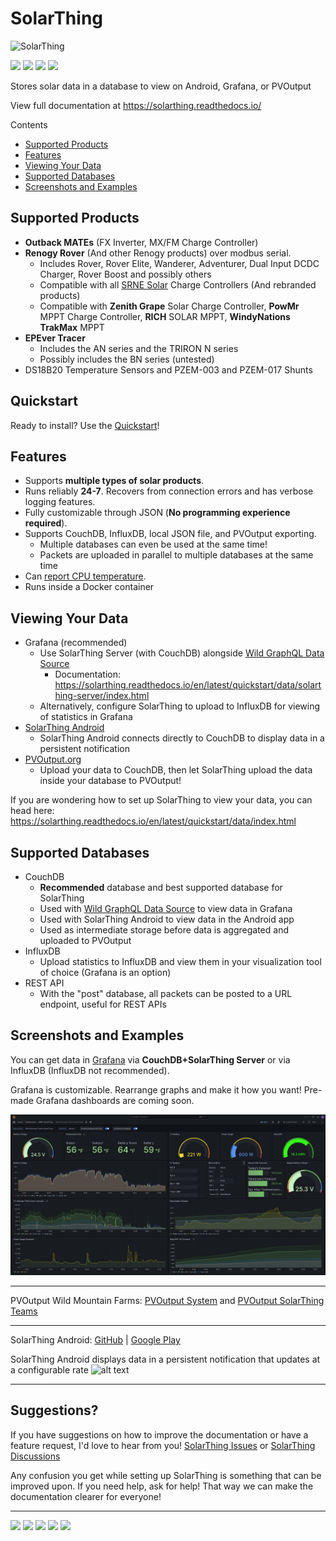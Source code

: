 # SolarThing
![SolarThing](other/docs/solarthing_logo.png "SolarThing")

[![](https://img.shields.io/github/last-commit/wildmountainfarms/solarthing.svg)](https://github.com/wildmountainfarms/solarthing/commits/master)
[![](https://img.shields.io/github/stars/wildmountainfarms/solarthing.svg?style=social)](https://github.com/wildmountainfarms/solarthing/stargazers)
[![](https://img.shields.io/github/v/release/wildmountainfarms/solarthing.svg)](https://github.com/wildmountainfarms/solarthing/releases)
[![](https://img.shields.io/github/release-date/wildmountainfarms/solarthing.svg)](https://github.com/wildmountainfarms/solarthing/releases)

Stores solar data in a database to view on Android, Grafana, or PVOutput

View full documentation at https://solarthing.readthedocs.io/

Contents

* [Supported Products](#supported-products)
* [Features](#features)
* [Viewing Your Data](#viewing-your-data)
* [Supported Databases](#supported-databases)
* [Screenshots and Examples](#screenshots-and-examples)

## Supported Products
* **Outback MATEs** (FX Inverter, MX/FM Charge Controller)
* **Renogy Rover** (And other Renogy products) over modbus serial.
  * Includes Rover, Rover Elite, Wanderer, Adventurer, Dual Input DCDC Charger, Rover Boost and possibly others
  * Compatible with all [SRNE Solar](https://www.srnesolar.com) Charge Controllers (And rebranded products)
  * Compatible with **Zenith Grape** Solar Charge Controller, **PowMr** MPPT Charge Controller, **RICH** SOLAR MPPT, **WindyNations TrakMax** MPPT
* **EPEver Tracer**
  * Includes the AN series and the TRIRON N series
  * Possibly includes the BN series (untested)
* DS18B20 Temperature Sensors and PZEM-003 and PZEM-017 Shunts

## Quickstart
Ready to install? Use the [Quickstart](https://solarthing.readthedocs.io/en/latest/quickstart/install/index.html)!


## Features
* Supports **multiple types of solar products**.
* Runs reliably **24-7**. Recovers from connection errors and has verbose logging features.
* Fully customizable through JSON (**No programming experience required**).
* Supports CouchDB, InfluxDB, local JSON file, and PVOutput exporting.
  * Multiple databases can even be used at the same time!
  * Packets are uploaded in parallel to multiple databases at the same time
* Can [report CPU temperature](https://solarthing.readthedocs.io/en/latest/config/file/base-json/request/cpu-temperature.html).
* Runs inside a Docker container


## Viewing Your Data

* Grafana (recommended)
  * Use SolarThing Server (with CouchDB) alongside [Wild GraphQL Data Source](https://grafana.com/grafana/plugins/retrodaredevil-wildgraphql-datasource/)
    * Documentation: https://solarthing.readthedocs.io/en/latest/quickstart/data/solarthing-server/index.html
  * Alternatively, configure SolarThing to upload to InfluxDB for viewing of statistics in Grafana
* [SolarThing Android](https://play.google.com/store/apps/details?id=me.retrodaredevil.solarthing.android)
  * SolarThing Android connects directly to CouchDB to display data in a persistent notification
* [PVOutput.org](https://pvoutput.org)
  * Upload your data to CouchDB, then let SolarThing upload the data inside your database to PVOutput!

If you are wondering how to set up SolarThing to view your data, you can head here: https://solarthing.readthedocs.io/en/latest/quickstart/data/index.html

## Supported Databases

* CouchDB
  * **Recommended** database and best supported database for SolarThing
  * Used with [Wild GraphQL Data Source](https://grafana.com/grafana/plugins/retrodaredevil-wildgraphql-datasource/) to view data in Grafana
  * Used with SolarThing Android to view data in the Android app
  * Used as intermediate storage before data is aggregated and uploaded to PVOutput
* InfluxDB
  * Upload statistics to InfluxDB and view them in your visualization tool of choice (Grafana is an option)
* REST API
  * With the "post" database, all packets can be posted to a URL endpoint, useful for REST APIs


## Screenshots and Examples

You can get data in [Grafana](https://github.com/grafana/grafana) via **CouchDB+SolarThing Server** or via InfluxDB (InfluxDB not recommended).

Grafana is customizable. Rearrange graphs and make it how you want!
Pre-made Grafana dashboards are coming soon.

![alt text](other/docs/grafana-screenshot-2024-04-21.png "SolarThing with Grafana")

---

PVOutput Wild Mountain Farms: [PVOutput System](https://pvoutput.org/intraday.jsp?sid=72206) and
[PVOutput SolarThing Teams](https://pvoutput.org/listteam.jsp?tid=1528)

---

SolarThing Android: [GitHub](https://github.com/wildmountainfarms/solarthing-android)
|
[Google Play](https://play.google.com/store/apps/details?id=me.retrodaredevil.solarthing.android)

SolarThing Android displays data in a persistent notification that updates at a configurable rate
![alt text](other/docs/solarthing-android-notification-screenshot-1.jpg "SolarThing Android Notification")
<hr/>


## Suggestions?
If you have suggestions on how to improve the documentation or have a feature request, I'd love to
hear from you! 
[SolarThing Issues](https://github.com/wildmountainfarms/solarthing/issues)
or
[SolarThing Discussions](https://github.com/wildmountainfarms/solarthing/discussions)

Any confusion you get while setting up SolarThing is something that can be improved upon.
If you need help, ask for help!
That way we can make the documentation clearer for everyone!

---

[![](https://img.shields.io/badge/author-Lavender%20Shannon-brightgreen.svg)](https://github.com/retrodaredevil)
[![](https://img.shields.io/github/repo-size/wildmountainfarms/solarthing.svg)](#)
[![](https://img.shields.io/github/languages/code-size/wildmountainfarms/solarthing.svg)](#)
[![](https://img.shields.io/librariesio/github/wildmountainfarms/solarthing.svg)](https://libraries.io/github/wildmountainfarms/solarthing)
[![](https://img.shields.io/github/commit-activity/m/wildmountainfarms/solarthing.svg)](#)
